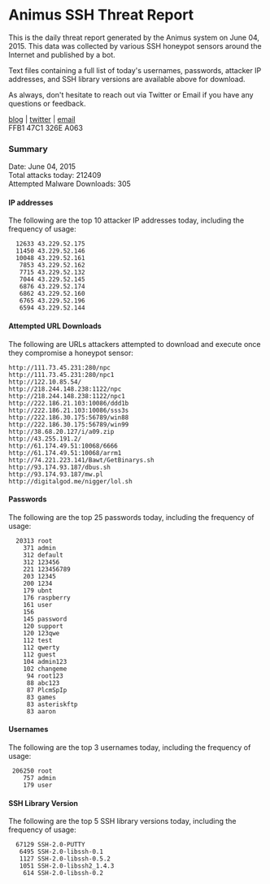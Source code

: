 # Animus SSH Threat Report

This is the daily threat report generated by the Animus system on June 04, 2015. This data was collected by various SSH honeypot sensors around the Internet and published by a bot.  

Text files containing a full list of today's usernames, passwords, attacker IP addresses, and SSH library versions are available above for download.  

As always, don't hesitate to reach out via Twitter or Email if you have any questions or feedback.  

[blog](http://morris.guru) | [twitter](https://twitter.com/andrew___morris) | [email](mailto:andrew@morris.guru)  
FFB1 47C1 326E A063  

### Summary

Date: June 04, 2015  
Total attacks today: 212409  
Attempted Malware Downloads: 305 

#### IP addresses
The following are the top 10 attacker IP addresses today, including the frequency of usage:
```
  12633 43.229.52.175
  11450 43.229.52.146
  10048 43.229.52.161
   7853 43.229.52.162
   7715 43.229.52.132
   7044 43.229.52.145
   6876 43.229.52.174
   6862 43.229.52.160
   6765 43.229.52.196
   6594 43.229.52.144
```

#### Attempted URL Downloads
The following are URLs attackers attempted to download and execute once they compromise a honeypot sensor:
```
http://111.73.45.231:280/npc
http://111.73.45.231:280/npc1
http://122.10.85.54/
http://218.244.148.238:1122/npc
http://218.244.148.238:1122/npc1
http://222.186.21.103:10086/ddd1b
http://222.186.21.103:10086/sss3s
http://222.186.30.175:56789/win88
http://222.186.30.175:56789/win99
http://38.68.20.127/i/a09.zip
http://43.255.191.2/
http://61.174.49.51:10068/6666
http://61.174.49.51:10068/arrm1
http://74.221.223.141/Bawt/GetBinarys.sh
http://93.174.93.187/dbus.sh
http://93.174.93.187/mw.pl
http://digitalgod.me/nigger/lol.sh
```

#### Passwords
The following are the top 25 passwords today, including the frequency of usage:
```
  20313 root
    371 admin
    312 default
    312 123456
    221 123456789
    203 12345
    200 1234
    179 ubnt
    176 raspberry
    161 user
    156 
    145 password
    120 support
    120 123qwe
    112 test
    112 qwerty
    112 guest
    104 admin123
    102 changeme
     94 root123
     88 abc123
     87 PlcmSpIp
     83 games
     83 asteriskftp
     83 aaron
```

#### Usernames
The following are the top 3 usernames today, including the frequency of usage:
```
 206250 root
    757 admin
    179 user
```

#### SSH Library Version
The following are the top 5 SSH library versions today, including the frequency of usage:
```
  67129 SSH-2.0-PUTTY
   6495 SSH-2.0-libssh-0.1
   1127 SSH-2.0-libssh-0.5.2
   1051 SSH-2.0-libssh2_1.4.3
    614 SSH-2.0-libssh-0.2
```
